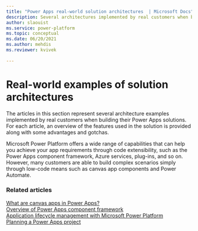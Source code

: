 ```yaml
---
title: "Power Apps real-world solution architectures  | Microsoft Docs"
description: Several architectures implemented by real customers when building their Power Apps solutions. For each article, an overview of the features used in the solution is provided along with some advantages and gotchas.
author: slaouist
ms.service: power-platform
ms.topic: conceptual
ms.date: 06/20/2021
ms.author: mehdis
ms.reviewer: kvivek
  
---
```


# Real-world examples of solution architectures

The articles in this section represent several architecture examples implemented by real customers when building their Power Apps solutions. For each article, an overview of the features used in the solution is provided along with some advantages and gotchas. 

Microsoft Power Platform offers a wide range of capabilities that can help you achieve your app requirements through code extensibility, such as the Power Apps component framework, Azure services, plug-ins, and so on. However, many customers are able to build complex scenarios simply through low-code means such as canvas app components and Power Automate.

### Related articles

[What are canvas apps in Power Apps?](/powerapps/maker/canvas-apps/getting-started)<br/>
[Overview of Power Apps component framework](/powerapps/developer/component-framework/overview)<br/>
[Application lifecycle management with Microsoft Power Platform](/power-platform/alm/)<br/>
[Planning a Power Apps project](/powerapps/guidance/planning/introduction)